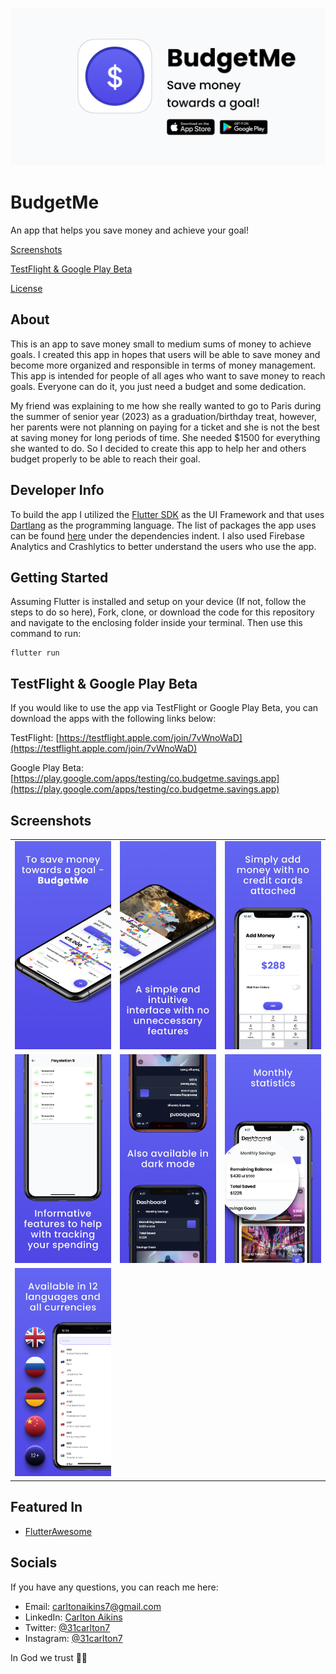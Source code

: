 <img src="https://github.com/31Carlton7/budgetme/blob/master/budgetme_mobileapp/assets/app_icons/banner.png"> </img>

# BudgetMe

An app that helps you save money and achieve your goal!

<!-- Put App Store and Google Play Store Stickers Here-->

[Screenshots](#screenshots)

[TestFlight & Google Play Beta](#testflight--google-play-beta)

[License](https://github.com/31Carlton7/budgetme/blob/master/LICENSE)

## About

This is an app to save money small to medium sums of money to achieve goals. I created this app in hopes that users will be able to save money and become more organized and responsible in terms of money management. This app is intended for people of all ages who want to save money to reach goals. Everyone can do it, you just need a budget and some dedication.

My friend was explaining to me how she really wanted to go to Paris during the summer of senior year (2023) as a graduation/birthday treat, however, her parents were not planning on paying for a ticket and she is not the best at saving money for long periods of time. She needed $1500 for everything she wanted to do. So I decided to create this app to help her and others budget properly to be able to reach their goal.

## Developer Info

To build the app I utilized the [Flutter SDK](https://flutter.dev) as the UI Framework and that uses [Dartlang](https://dart.dev) as the programming language. The list of packages the app uses can be found [here](https://github.com/31Carlton7/elisha/blob/master/pubspec.yaml) under the dependencies indent. I also used Firebase Analytics and Crashlytics to better understand the users who use the app.

## Getting Started

Assuming Flutter is installed and setup on your device (If not, follow the steps to do so here), Fork, clone, or download the code for this repository and navigate to the enclosing folder inside your terminal. Then use this command to run:

```
flutter run
```

## TestFlight & Google Play Beta

If you would like to use the app via TestFlight or Google Play Beta, you can download the apps with the following links below:

TestFlight: [https://testflight.apple.com/join/7vWnoWaD](https://testflight.apple.com/join/7vWnoWaD)

Google Play Beta: [https://play.google.com/apps/testing/co.budgetme.savings.app](https://play.google.com/apps/testing/co.budgetme.savings.app)

## Screenshots

<table>
  <tr>
    <td>
      <img width="250" src="https://github.com/31Carlton7/budgetme/blob/master/budgetme_mobileapp/assets/store_screenshots/1.png" />
    </td>
    <td>
      <img width="250" src="https://github.com/31Carlton7/budgetme/blob/master/budgetme_mobileapp/assets/store_screenshots/2.png" />
    </td>
    <td>
        <img width="250" src="https://github.com/31Carlton7/budgetme/blob/master/budgetme_mobileapp/assets/store_screenshots/3.png" />
    </td>
  </tr>

  <tr>
     <td>
       <img width="250" src="https://github.com/31Carlton7/budgetme/blob/master/budgetme_mobileapp/assets/store_screenshots/4.png" />
    </td>
    <td>
      <img width="250" src="https://github.com/31Carlton7/budgetme/blob/master/budgetme_mobileapp/assets/store_screenshots/5.png" />
    </td>
    <td>
      <img width="250" src="https://github.com/31Carlton7/budgetme/blob/master/budgetme_mobileapp/assets/store_screenshots/6.png" />
    </td>
  </tr>
  <tr>
     <td>
       <img width="250" src="https://github.com/31Carlton7/budgetme/blob/master/budgetme_mobileapp/assets/store_screenshots/7.png" />
    </td>
  </tr>
</table>

## Featured In

- [FlutterAwesome](https://flutterawesome.com/an-app-to-save-money-and-achieve-your-goal/)

## Socials

If you have any questions, you can reach me here:

- Email: carltonaikins7@gmail.com
- LinkedIn: [Carlton Aikins](https://www.linkedin.com/in/carlton-aikins-a34a14226)
- Twitter: [@31carlton7](https://www.twitter.com/31carlton7)
- Instagram: [@31carlton7](https://www.instagram.com/31carlton7/)

In God we trust 🙏🏾
